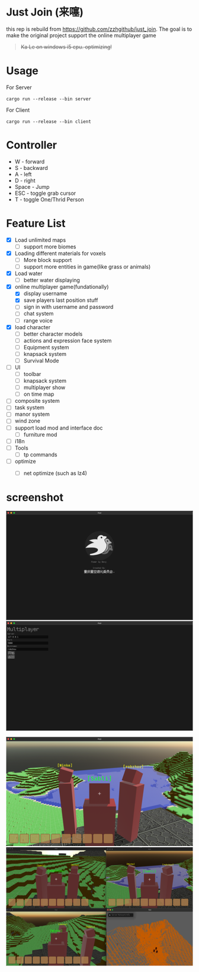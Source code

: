 # Just Join (来噻)

this rep is rebuild from https://github.com/zzhgithub/just_join. The goal is to make the original project support the online multiplayer game

> ~~Ka Le on windows i5 cpu. optimizing!~~

# Usage
For Server
```shell
cargo run --release --bin server
```


For Client
```shell
cargo run --release --bin client
```

# Controller
- W - forward
- S - backward
- A - left
- D - right
- Space - Jump
- ESC - toggle grab cursor
- T - toggle One/Thrid Person

# Feature List
- [x] Load unlimited maps
  - [ ] support more biomes
- [x] Loading different materials for voxels
  - [ ] More block support 
  - [ ] support more entities in game(like grass or animals)
- [x] Load water
  - [ ] better water displaying
- [x] online multiplayer game(fundationally)
  - [x] display username
  - [x] save players last position stuff
  - [ ] sign in with username and password
  - [ ] chat system
  - [ ] range voice
- [x] load character 
  - [ ] better character models
  - [ ] actions and expression face system
  - [ ] Equipment system
  - [ ] knapsack system
  - [ ] Survival Mode
- [ ] UI
  - [ ] toolbar
  - [ ] knapsack system
  - [ ] multiplayer show
  - [ ] on time map
- [ ] composite system
- [ ] task system
- [ ] manor system
- [ ] wind zone
- [ ] support load mod and interface doc
  - [ ] furniture mod
- [ ] i18n
- [ ] Tools
  - [ ] tp commands
- [ ] optimize
  - [ ] net optimize (such as lz4)


# screenshot
![a](pic/a.png)
![b](pic/b.png)
<!-- ![c](pic/c.png) -->
![d](pic/d.png)
![e](pic/e.png)
